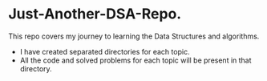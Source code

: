 # Just-Another-DSA-Repo.

This repo covers my journey to learning the Data Structures and algorithms.

- I have created separated directories for each topic.
- All the code and solved problems for each topic will be present in that directory.

